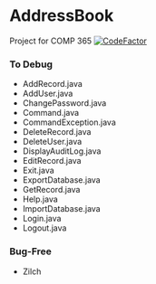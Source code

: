# AddressBook
Project for COMP 365 [![CodeFactor](https://www.codefactor.io/repository/github/cadeo111/addressbook/badge)](https://www.codefactor.io/repository/github/cadeo111/addressbook)




### To Debug
- AddRecord.java
- AddUser.java
- ChangePassword.java
- Command.java
- CommandException.java
- DeleteRecord.java
- DeleteUser.java
- DisplayAuditLog.java
- EditRecord.java
- Exit.java
- ExportDatabase.java
- GetRecord.java
- Help.java
- ImportDatabase.java
- Login.java
- Logout.java


### Bug-Free
- Zilch
